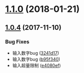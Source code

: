<a name="1.1.0"></a>
# [1.1.0](https://github.com/tinper-bee/bee-input-number/compare/1.0.4...1.1.0) (2018-01-21)



<a name="1.0.4"></a>
## [1.0.4](https://github.com/tinper-bee/bee-input-number/compare/b95f340...1.0.4) (2017-11-10)


### Bug Fixes

* 输入数字bug ([3241d17](https://github.com/tinper-bee/bee-input-number/commit/3241d17))
* 输入数字bug ([b95f340](https://github.com/tinper-bee/bee-input-number/commit/b95f340))
* 输入超量限制 ([e4080ef](https://github.com/tinper-bee/bee-input-number/commit/e4080ef))



